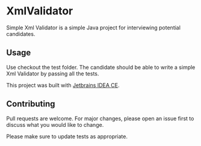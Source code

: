 # XmlValidator

Simple Xml Validator is a simple Java project for interviewing potential candidates.

## Usage

Use checkout the test folder.  The candidate should be able to write a simple Xml Validator by passing all the tests.

This project was built with [Jetbrains IDEA CE](https://www.jetbrains.com/idea/download).

## Contributing
Pull requests are welcome. For major changes, please open an issue first to discuss what you would like to change.

Please make sure to update tests as appropriate.
